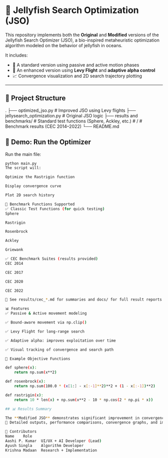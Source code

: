 # 🪼 Jellyfish Search Optimization (JSO)

This repository implements both the **Original** and **Modified** versions of the Jellyfish Search Optimizer (JSO), a bio-inspired metaheuristic optimization algorithm modeled on the behavior of jellyfish in oceans.

It includes:
- 📌 A standard version using passive and active motion phases
- 🚀 An enhanced version using **Levy Flight** and **adaptive alpha control**
- 📈 Convergence visualization and 2D search trajectory plotting

---

## 📂 Project Structure

.
├── optimized_jso.py # Improved JSO using Levy flights
├── jellysearch_optimization.py # Original JSO logic
├── results and benchmarks/ # Standard test functions (Sphere, Ackley, etc.) # / # Benchmark results (CEC 2014–2022)
└── README.md


## 🚀 Demo: Run the Optimizer

Run the main file:

```bash
python main.py
The script will:

Optimize the Rastrigin function

Display convergence curve

Plot 2D search history

🔬 Benchmark Functions Supported
✅ Classic Test Functions (for quick testing)
Sphere

Rastrigin

Rosenbrock

Ackley

Griewank

✅ CEC Benchmark Suites (results provided)
CEC 2014

CEC 2017

CEC 2020

CEC 2022

📄 See results/cec_*.md for summaries and docs/ for full result reports.

📊 Features
✅ Passive & Active movement modeling

✅ Bound-aware movement via np.clip()

✅ Levy Flight for long-range search

✅ Adaptive alpha: improves exploitation over time

✅ Visual tracking of convergence and search path

🧪 Example Objective Functions

def sphere(x):
    return np.sum(x**2)

def rosenbrock(x):
    return np.sum(100.0 * (x[1:] - x[:-1]**2)**2 + (1 - x[:-1])**2)

def rastrigin(x):
    return 10 * len(x) + np.sum(x**2 - 10 * np.cos(2 * np.pi * x))

## 📊 Results Summary

The **Modified JSO** demonstrates significant improvement in convergence accuracy and stability compared to the original version across all benchmark suites (CEC 2014, 2017, 2020, 2022) and standard test functions (e.g., Sphere, Rastrigin).  
📁 Detailed outputs, performance comparisons, convergence graphs, and implementation snapshots are available in the attached project ZIP file and `results/` folder.

👥 Contributors
Name	Role
Aashi P. Kumar	UI/UX + AI Developer (Lead)
Ayush Singla	Algorithm Developer
Krishna Madaan	Research + Implementation